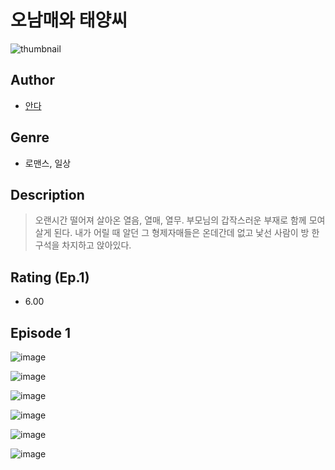 # 오남매와 태양씨
![thumbnail](https://image-comic.pstatic.net/user_contents_data/challenge_comic/2023/05/23/237026/upload_7306021911584389425_480x623.jpeg)

## Author
- [안다](https://comic.naver.com/artistTitle?id=237026)

## Genre
- 로맨스, 일상

## Description
> 오랜시간 떨어져 살아온 열음, 열매, 열무. 부모님의 갑작스러운 부재로 함께 모여살게 된다. 내가 어릴 때 알던 그 형제자매들은 온데간데 없고 낯선 사람이 방 한구석을 차지하고 앉아있다.


## Rating (Ep.1)
- 6.00

## Episode 1
![image](https://image-comic.pstatic.net/user_contents_data/challenge_comic/2023/05/23/237026/upload_3631653239926515302.jpeg)

![image](https://image-comic.pstatic.net/user_contents_data/challenge_comic/2023/05/23/237026/upload_3616784342337086008.jpeg)

![image](https://image-comic.pstatic.net/user_contents_data/challenge_comic/2023/05/23/237026/upload_3919597756010017332.jpeg)

![image](https://image-comic.pstatic.net/user_contents_data/challenge_comic/2023/05/23/237026/upload_7364845757752555619.jpeg)

![image](https://image-comic.pstatic.net/user_contents_data/challenge_comic/2023/05/23/237026/upload_4134641330337244514.jpeg)

![image](https://image-comic.pstatic.net/user_contents_data/challenge_comic/2023/05/23/237026/upload_7016942704570873700.jpeg)
